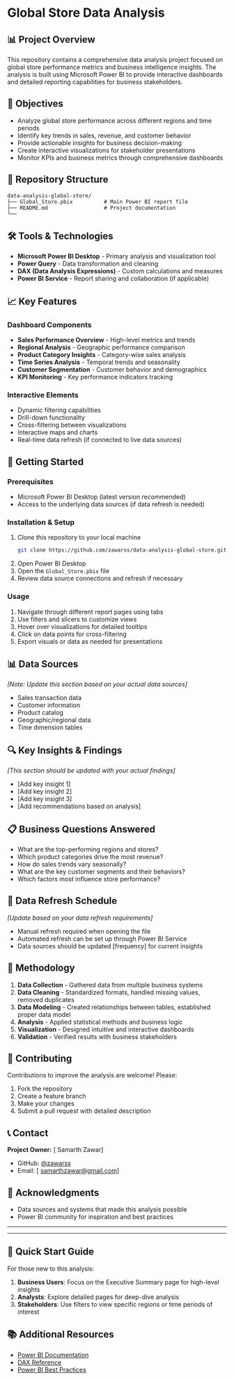 # Global Store Data Analysis

## 📊 Project Overview

This repository contains a comprehensive data analysis project focused on global store performance metrics and business intelligence insights. The analysis is built using Microsoft Power BI to provide interactive dashboards and detailed reporting capabilities for business stakeholders.

## 🎯 Objectives

- Analyze global store performance across different regions and time periods
- Identify key trends in sales, revenue, and customer behavior
- Provide actionable insights for business decision-making
- Create interactive visualizations for stakeholder presentations
- Monitor KPIs and business metrics through comprehensive dashboards

## 📁 Repository Structure

```
data-analysis-global-store/
├── Global_Store.pbix          # Main Power BI report file
├── README.md                  # Project documentation
└── 
```

## 🛠️ Tools & Technologies

- **Microsoft Power BI Desktop** - Primary analysis and visualization tool
- **Power Query** - Data transformation and cleaning
- **DAX (Data Analysis Expressions)** - Custom calculations and measures
- **Power BI Service** - Report sharing and collaboration (if applicable)

## 📈 Key Features

### Dashboard Components
- **Sales Performance Overview** - High-level metrics and trends
- **Regional Analysis** - Geographic performance comparison
- **Product Category Insights** - Category-wise sales analysis
- **Time Series Analysis** - Temporal trends and seasonality
- **Customer Segmentation** - Customer behavior and demographics
- **KPI Monitoring** - Key performance indicators tracking

### Interactive Elements
- Dynamic filtering capabilities
- Drill-down functionality
- Cross-filtering between visualizations
- Interactive maps and charts
- Real-time data refresh (if connected to live data sources)

## 🚀 Getting Started

### Prerequisites
- Microsoft Power BI Desktop (latest version recommended)
- Access to the underlying data sources (if data refresh is needed)

### Installation & Setup
1. Clone this repository to your local machine
   ```bash
   git clone https://github.com/zawarss/data-analysis-global-store.git
   ```
2. Open Power BI Desktop
3. Open the `Global_Store.pbix` file
4. Review data source connections and refresh if necessary

### Usage
1. Navigate through different report pages using tabs
2. Use filters and slicers to customize views
3. Hover over visualizations for detailed tooltips
4. Click on data points for cross-filtering
5. Export visuals or data as needed for presentations

## 📊 Data Sources

*[Note: Update this section based on your actual data sources]*
- Sales transaction data
- Customer information
- Product catalog
- Geographic/regional data
- Time dimension tables

## 🔍 Key Insights & Findings

*[This section should be updated with your actual findings]*
- [Add key insight 1]
- [Add key insight 2]
- [Add key insight 3]
- [Add recommendations based on analysis]

## 📋 Business Questions Answered

- What are the top-performing regions and stores?
- Which product categories drive the most revenue?
- How do sales trends vary seasonally?
- What are the key customer segments and their behaviors?
- Which factors most influence store performance?

## 🔄 Data Refresh Schedule

*[Update based on your data refresh requirements]*
- Manual refresh required when opening the file
- Automated refresh can be set up through Power BI Service
- Data sources should be updated [frequency] for current insights

## 📝 Methodology

1. **Data Collection** - Gathered data from multiple business systems
2. **Data Cleaning** - Standardized formats, handled missing values, removed duplicates
3. **Data Modeling** - Created relationships between tables, established proper data model
4. **Analysis** - Applied statistical methods and business logic
5. **Visualization** - Designed intuitive and interactive dashboards
6. **Validation** - Verified results with business stakeholders

## 🤝 Contributing

Contributions to improve the analysis are welcome! Please:
1. Fork the repository
2. Create a feature branch
3. Make your changes
4. Submit a pull request with detailed description

## 📞 Contact

**Project Owner:** [ Samarth Zawar]
- GitHub: [@zawarss](https://github.com/zawarss)
- Email: [ samarthzawar@gmail.com]




## 🙏 Acknowledgments

- Data sources and systems that made this analysis possible
- Power BI community for inspiration and best practices

---



---

## 🚀 Quick Start Guide

For those new to this analysis:

1. **Business Users**: Focus on the Executive Summary page for high-level insights
2. **Analysts**: Explore detailed pages for deep-dive analysis
3. **Stakeholders**: Use filters to view specific regions or time periods of interest

## 📚 Additional Resources

- [Power BI Documentation](https://docs.microsoft.com/en-us/power-bi/)
- [DAX Reference](https://docs.microsoft.com/en-us/dax/)
- [Power BI Best Practices](https://docs.microsoft.com/en-us/power-bi/guidance/)
